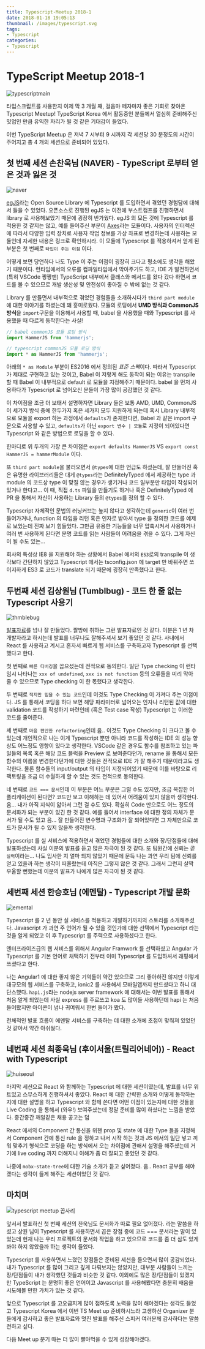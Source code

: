 ```yaml
---
title: Typescript-Meetup 2018-1
date: 2018-01-18 19:05:13
thumbnail: /images/typescript.svg
tags:
- Typescript
categories:
- Typescript
---
```


# TypeScript Meetup 2018-1

![typescriptmain](../images/typescriptmain.jpeg)

타입스크립트를 사용한지 이제 막 3 개월 째, 걸음마 떼자마자 좋은 기회로 찾아온 Typescript Meetup!
TypeScript Korea 에서 활동중인 분들께서 열심히 준비해주신 밋업인 만큼 유익한 자리가 될 것 같은 기대감이 들었다.

이번 TypeScript Meetup 은 저녁 7 시부터 9 시까지 각 세션당 30 분정도의 시간이 주어지고 총 4 개의 세션으로 준비되어 있었다.

## 첫 번째 세션 손찬욱님 (NAVER) - TypeScript 로부터 얻은 것과 잃은 것

![naver](../images/naver.jpg)

[egJS](https://naver.github.io/egjs/)라는 Open Source Library 에 Typescript 를 도입하면서 겪었던 경험담에 대해서 들을 수 있었다. 오픈소스로 진행된 egJS 는 이전에 부스트캠프를 진행하면서 library 로 사용해보았기 때문에 굉장히 반가웠다. egJS 의 모든 것에 Typescript 를 적용한 것 같지는 않고, 예를 들어주신 부분이 [Axes](https://naver.github.io/egjs-axes/)라는 모듈이다. 사용자의 인터렉션에 따라서 다양한 입력 장치로 사용자 작업 정보를 가상 좌표로 변경하는데 사용하는 모듈인데 자세한 내용은 링크로 확인하시라. 이 모듈에 Typescript 를 적용하셔서 얻게 된 부분은 첫 번째로 `타입이 주는 이점` 이다.

어떻게 보면 당연하다 나도 Type 이 주는 이점이 굉장히 크다고 평소에도 생각을 해왔기 때문이다. 런타임에서의 오류를 컴파일타임에서 막아주기도 하고, IDE 가 발전하면서 (특히 VSCode 짱짱맨) TypeScript 내부에서 클래스와 메서드를 왔다 갔다 하면서 코드를 볼 수 있으므로 개발 생산성 및 안전성이 좋아질 수 밖에 없는 것 같다.

Library 를 만들면서 내부적으로 겪었던 경험들을 소개하시다가 `third part module`에 대한 이야기를 하셨는데 꽤 흥미로웠다. 모듈의 로딩에서 **UMD 방식과 CommonJS 방식**을 `import`구문을 이용해서 사용할 때, babel 을 사용했을 때와 Typescript 를 사용했을 때 다르게 동작한다는 사실!

```js
// babel commonJS 모듈 로딩 방식
import HammerJS from 'hammerjs';

// typescript commonJS 모듈 로딩 방식
import * as HammerJS from 'hammerjs';
```

아래의 `* as Module` 부분이 ES2016 에서 정의된 *표준 스펙*이다. 따라서 Typescript 가 제대로 구현하고 있는 것이고, Babel 이 저렇게 해도 동작이 되는 이유는 transpile 할 때 Babel 이 내부적으로 default 로 모듈을 지정해주기 때문이다. babel 을 먼저 사용하다가 Typescript 로 넘어오신 분들이 가장 많이 공감했던 것 같다.

이 차이점을 조금 더 보태서 설명하자면 Library 들은 보통 AMD, UMD, CommonJS 이 세가지 방식 중에 한두가지 혹은 세가지 모두 지원하게 되는데 혹시 Library 내부적으로 모듈을 export 하는 과정에서 `defaults`가 존재한다면, Babel 과 같은 import 구문으로 사용할 수 있고, `defaults`가 아닌 `export 변수 | 모듈`로 지정이 되어있다면 Typescript 와 같은 방법으로 로딩을 할 수 있다.

한마디로 위 두개의 가장 큰 차이점은 `export defaults HammerJS` VS `export const HammerJS = hammerModule` 이다.

또 `third part module`을 불러오면서 `@types`에 대한 언급도 하셨는데, 잘 만들어진 혹은 유명한 라이브러리들은 대게 `@types`라는 DefinitelyTyped 에서 제공하는 type 과 module 의 코드상 type 이 맞질 않는 경우가 생기거나 코드 일부분만 타입이 작성되어있거나 한다고... 이 때, 직접 `d.ts` 파일을 만들기도 하거나 혹은 DefinitelyTyped 에 PR 을 통해서 자신이 사용하는 Library 들의 `@types`를 정의 할 수 있다.

Typescript 자체적인 문법의 러닝커브는 높지 않다고 생각하는데 `generic`이 여러 번 들어가거나, function 의 타입을 리턴 혹은 인자로 받아서 type 을 정의한 코드를 예제로 보았는데 진짜 보기 힘들었다. 그만큼 유용한 기능들을 너무 압축시켜서 사용하거나 여러 번 사용하게 된다면 분명 코드를 읽는 사람들이 어려움을 겪을 수 있다. 그게 자신이 될 수도 있는...

회사의 특성상 IE8 을 지원해야 하는 상황에서 Babel 에서의 `ES3`로의 transpile 이 생각보다 간단하지 않았고 Typescript 에서는 tsconfig.json 에 target 만 바꿔주면 쏘 이지하게 ES3 로 코드가 translate 되기 때문에 굉장히 만족했다고 한다.

## 두번째 세션 김상원님 (Tumblbug) - 코드 한 줄 없는 Typescript 사용기

![thmblebug](../images/tumblebug.jpg)

[발표자료](http://slides.com/pueue/ts#/)를 넘나 잘 만들었다. 짤방에 취하는 그런 발표자료인 것 같다. 이분은 1 년 차 개발자라고 하시는데 발표를 너무나도 잘해주셔서 보기 좋았던 것 같다. 사내에서 React 를 사용하고 계시고 혼자서 빠르게 웹 서비스를 구축하고자 Typescript 를 선택했다고 한다.

첫 번째로 `빠른 디버깅`을 꼽으셨는데 전적으로 동의한다. 일단 Type checking 이 런타임시 나타나는 `xxx of undefined`, `xxx is not function` 등의 오류들을 미리 막아 줄 수 있으므로 Type checking 이 한 몫했다고 생각한다.

두 번째로 `적지만 믿을 수 있는 코드`인데 이것도 Type Checking 이 가져다 주는 이점이다. JS 를 통해서 코딩을 하다 보면 해당 파라미터로 넘어오는 인자나 리턴된 값에 대한 validation 코드를 작성하기 마련인데 (혹은 Test case 작성) Typescript 는 이러한 코드를 줄여준다.

세 번째로 `마음 편안한 refactoring`인데 음.. 이것도 Type Checking 이 크다고 볼 수 있는데 개인적으로 나는 이게 Typescript 뿐만 아니라 코드를 작성하는 IDE 의 성능 향상도 어느정도 영향이 있다고 생각한다. VSCode 같은 경우도 함수를 참조하고 있는 파일들의 목록 혹은 해당 코드 블럭을 Preview 로 보여준다던가, rename 을 통해서 모든 함수의 이름을 변경한다던가에 대한 것들은 전적으로 IDE 가 잘 해주기 때문이라고도 생각한다. 물론 함수들의 input/output 의 타입이 지정되어있기 때문에 이를 바탕으로 리팩토링을 조금 더 수월하게 할 수 있는 것도 전적으로 동의한다.

네 번째로 `코드 === 문서`인데 이 부분은 어느 부분은 그럴 수도 있지만, 조금 복잡한 어플리케이션이 된다면? 코드만 보고 이해하는 데 있어서 어려움이 있지 않을까 생각한다.
음... 내가 아직 지식이 얇아서 그런 걸 수도 있다. 확실히 Code 만으로도 어느 정도의 문서화가 되는 부분이 있긴 한 것 같다. 예를 들어서 interface 에 대한 정의 자체가 문서가 될 수도 있고 음... 잘 만들어진 변수명과 구조화가 잘 되어있다면 그 자체만으로 코드가 문서가 될 수 있지 않을까 생각한다.

Typescript 를 실 서비스에 적용하면서 겪었던 경험들에 대한 소개와 장/단점들에 대해 발표하셨는데 사실 이분의 발표를 듣고 많은 자극이 된 것 같다.
또 팀원간에 신뢰는 곧 `실력`이라는... 나도 입사한 지 얼마 되지 않았기 때문에 문득 나는 과연 우리 팀에 신뢰를 얻고 있을까 하는 생각이 떠올랐는데 아직은 그렇지 않은 것 같다. 그래서 그런지 살짝 우울할 뻔했는데 이분의 발표가 나에게 많은 자극이 된 것 같다.

## 세번째 세션 한승호님 (에멘탈) - Typescript 개발 문화

![emental](../images/emental.jpg)

Typescript 를 2 년 동안 실 서비스를 적용하고 개발하기까지의 스토리를 소개해주셨다. Javascript 가 과연 주 언어가 될 수 있을 것인가에 대한 선택에서 Typescript 라는 것을 알게 되었고 이 후 Typescript 를 주력으로 사용하셨다고 한다.

엔터프라이즈급의 웹 서비스를 위해서 Angular Framwork 를 선택하셨고 Angular 가 Typescript 를 기본 언어로 채택하기 전부터 이미 Typescript 를 도입하셔서 래핑해서 쓰셨다고 한다.

나는 Angular1 에 대한 좋지 않은 기억들이 약간 있으므로 그리 좋아하진 않지만 이렇게 대규모의 웹 서비스를 구축하고, ionic2 를 사용해서 모바일앱까지 만드셨다고 하니 대단스했다. `hapi.js`라는 nodejs server framework 에 대해서는 이번 발표를 통해서 처음 알게 되었는데 사실 express 를 주로쓰고 koa 도 많이들 사용하던데 hapi 는 처음 들어봤지만 아이콘이 넘나 귀여워서 한번 들어가 봤다.

전체적인 발표 흐름이 에멘탈 서비스를 구축하는 데 대한 소개에 초점이 맞춰져 있었던 것 같아서 약간 아쉬웠다.

## 네번째 세션 최종욱님 (후이서울(트릴리어네어)) - React with Typescript

![huiseoul](../images/huiseoul.jpg)

마지막 세션으로 React 와 함께하는 Typescript 에 대한 세션이였는데, 발표를 너무 위트있고 스무스하게 진행하셔서 좋았다. React 에 대한 간략한 소개와 어떻게 동작하는지에 대한 설명을 하고 Typescript 와 함께 쓴다면 어떤 이점이 있는지에 대한 것들을 Live Coding 을 통해서 (와우!) 보여주셨는데 정말 준비를 많이 하셨다는 느낌을 받았다. 중간중간 깨알같은 채용 공고는 덤

React 에서의 Component 간 통신을 위핸 prop 및 state 에 대한 Type 들을 지정해서 Component 간에 통신 rule 을 정하고 나서 시작 하는 것과 JS 에서의 일단 넣고 끼워 맞추기 형식으로 코딩을 하는 방식에서 오는 차이점에 관해서 설명을 해주셨는데 거기에 live coding 까지 더해지니 이해가 좀 더 잘되고 좋았던 것 같다.

나중에 `mobx-state-tree`에 대한 기술 소개가 듣고 싶어졌다. 음.. React 공부를 해야겠다는 생각이 들게 해주는 세션이었던 것 같다.

## 마치며

![typescript meetup 꼽사리](../images/Typescript-Meetup-1.jpg)

앞서서 발표하신 첫 번째 세션의 찬욱님도 문서화가 따로 필요 없어졌다. 라는 말씀을 하셨고 상원 님이 Typescript 를 사용하면서 꼽은 장점 중에 코드 === 문서라는 말이 있었는데 현재 나는 우리 프로젝트의 문서화 작업을 하고 있으므로 코드를 좀 더 심도 있게 봐야 하지 않았을까 하는 생각이 들었다.

Typescript 를 사용하면서 느꼈던 장점들은 준비된 세션을 들으면서 많이 공감되었다. 내가 Typescript 를 많이 그리고 깊게 다뤄보지는 않았지만, 대부분 사람들이 느끼는 장/단점들이 내가 생각했던 것들과 비슷한 것 같다. 이외에도 많은 장/단점들이 있겠지만 TypeScript 는 분명히 좋은 언어이고 Javascript 를 사용해봤다면 충분히 배움을 시도해볼 만한 가치가 있는 것 같다.

앞으로 Typescript 를 고오급지게 많이 접하도록 노력을 많이 해야겠다는 생각도 들었고 Typescript Korea 에서 이번 TS Meet up 준비하시느라 고생하신 Organizer 분들에게 감사하고 좋은 발표자료와 멋진 발표를 해주신 스피커 여러분께 감사하다는 말씀 전하고 싶다.

다음 Meet up 분기 때는 더 많이 빨아먹을 수 있게 성장해야겠다.
